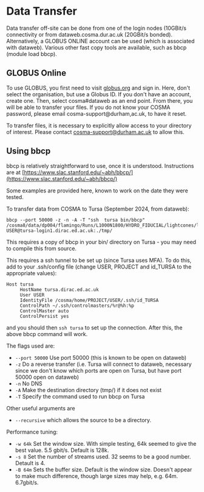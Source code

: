 # Data Transfer

Data transfer off-site can be done from one of the login nodes (10GBit/s connectivity or from dataweb.cosma.dur.ac.uk (20GBit/s bonded). Alternatively, a GLOBUS ONLINE account can be used (which is associated with dataweb). Various other fast copy tools are available, such as bbcp (module load bbcp).

## GLOBUS Online

To use GLOBUS, you first need to visit [globus.org](globus.org) and sign in. Here, don't select the organisation, but use a Globus ID. If you don't have an account, create one. Then, select cosma#dataweb as an end point. From there, you will be able to transfer your files. If you do not know your COSMA password, please email cosma-support@durham,ac.uk, to have it reset.

To transfer files, it is necessary to explicitly allow access to your directory of interest. Please contact cosma-support@durham.ac.uk to allow this.

## Using bbcp

bbcp is relatively straightforward to use, once it is understood.  Instructions are at [https://www.slac.stanford.edu/~abh/bbcp/](https://www.slac.stanford.edu/~abh/bbcp/)

Some examples are provided here, known to work on the date they were tested.

To transfer data from COSMA to Tursa (September 2024, from dataweb):

```
bbcp --port 50000 -z -n -A -T "ssh  tursa bin/bbcp" /cosma8/data/dp004/flamingo/Runs/L1000N1800/HYDRO_FIDUCIAL/lightcones/lightcone1_particles/* USER@tursa-login1.dirac.ed.ac.uk:./tmp/
```

This requires a copy of bbcp in your bin/ directory on Tursa - you may need to compile this from source.

This requires a ssh tunnel to be set up (since Tursa uses MFA).  To do this, add to your .ssh/config file (change USER, PROJECT and id_TURSA to the appropriate values):

```
Host tursa
     HostName tursa.dirac.ed.ac.uk
     User USER
     IdentityFile /cosma/home/PROJECT/USER/.ssh/id_TURSA
     ControlPath ~/.ssh/controlmasters/%r@%h:%p
     ControlMaster auto
     ControlPersist yes
```

and you should then `ssh tursa` to set up the connection.  After this, the above bbcp command will work.

The flags used are:

- `--port 50000` Use port 50000 (this is known to be open on dataweb)
- `-z` Do a reverse transfer (i.e. Tursa will connect to dataweb, necessary since we don't know which ports are open on Tursa, but have port 50000 open on dataweb)
- `-n` No DNS
- `-A` Make the destination directory (tmp/) if it does not exist
- `-T` Specify the command used to run bbcp on Tursa

Other useful arguments are
- `--recursive` which allows the source to be a directory.

Performance tuning:
- `-w 64k` Set the window size.  With simple testing, 64k seemed to give the best value.  5.5 gbit/s.  Default is 128k.
- `-s 8` Set the number of streams used.  32 seems to be a good number.  Detault is 4.
- `-B 64m` Sets the buffer size.  Default is the window size.  Doesn't appear to make much difference, though large sizes may help, e.g. 64m.  6.7gbit/s.

